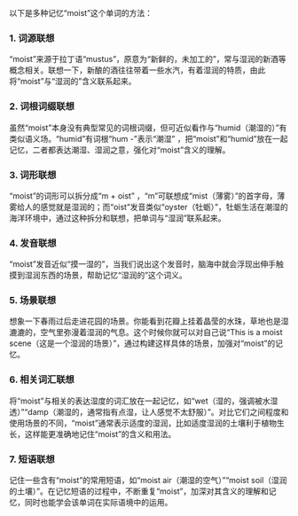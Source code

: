 以下是多种记忆“moist”这个单词的方法：

### 1. 词源联想
“moist”来源于拉丁语“mustus”，原意为“新鲜的，未加工的”，常与湿润的新酒等概念相关。联想一下，新酿的酒往往带着一些水汽，有着湿润的特质，由此将“moist”与“湿润的”含义联系起来。

### 2. 词根词缀联想
虽然“moist”本身没有典型常见的词根词缀，但可近似看作与“humid（潮湿的）”有类似语义场。“humid”有词根“hum -”表示“潮湿” ，把“moist”和“humid”放在一起记忆，二者都表达潮湿、湿润之意，强化对“moist”含义的理解。

### 3. 词形联想
“moist”的词形可以拆分成“m + oist” ，“m”可联想成“mist（薄雾）”的首字母，薄雾给人的感觉就是湿润的；而“oist”发音类似“oyster（牡蛎）”，牡蛎生活在潮湿的海洋环境中，通过这种拆分和联想，把单词与“湿润”联系起来。

### 4. 发音联想
“moist”发音近似“摸一湿的”，当我们说出这个发音时，脑海中就会浮现出伸手触摸到湿润东西的场景，帮助记忆“湿润的”这个词义。

### 5. 场景联想
想象一下春雨过后走进花园的场景。你能看到花瓣上挂着晶莹的水珠，草地也是湿漉漉的，空气里弥漫着湿润的气息。这个时候你就可以对自己说“This is a moist scene（这是一个湿润的场景）”，通过构建这样具体的场景，加强对“moist”的记忆。

### 6. 相关词汇联想
将“moist”与相关的表达湿度的词汇放在一起记忆，如“wet（湿的，强调被水湿透）”“damp（潮湿的，通常指有点湿，让人感觉不太舒服）”。对比它们之间程度和使用场景的不同，“moist”通常表示适度的湿润，比如适度湿润的土壤利于植物生长，这样能更准确地记住“moist”的含义和用法。

### 7. 短语联想
记住一些含有“moist”的常用短语，如“moist air（潮湿的空气）”“moist soil（湿润的土壤）”。在记忆短语的过程中，不断重复“moist”，加深对其含义的理解和记忆，同时也能学会该单词在实际语境中的运用。 